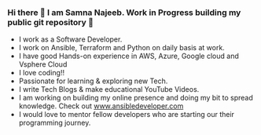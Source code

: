 ### Hi there 👋 I am Samna Najeeb. Work in Progress building my public git repository 🔭 

- I work as a Software Developer.
- I work on Ansible, Terraform and Python on daily basis at work.
- I have good Hands-on experience in AWS, Azure, Google cloud and Vsphere Cloud 
- I love coding!!
- Passionate for learning & exploring new Tech. 
- I write Tech Blogs & make educational YouTube Videos.
- I am working on building my online presence and doing my bit to spread knowledge. Check out www.ansibledeveloper.com 
- I would love to  mentor fellow developers who are starting our their programming journey.


<!--
**samnanajeeb/samnanajeeb** is a ✨ _special_ ✨ repository because its `README.md` (this file) appears on your GitHub profile.

Here are some ideas to get you started:

- 🔭 I’m currently working on ...
- 🌱 I’m currently learning ...
- 👯 I’m looking to collaborate on ...
- 🤔 I’m looking for help with ...
- 💬 Ask me about ...
- 📫 How to reach me: ...
- 😄 Pronouns: ...
- ⚡ Fun fact: ...
-->
